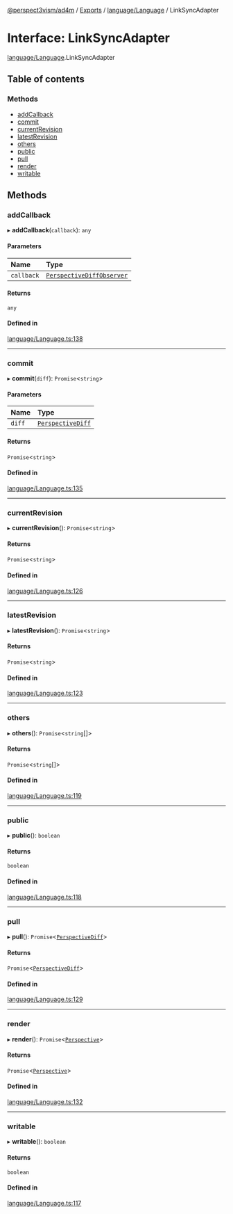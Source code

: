 [@perspect3vism/ad4m](../README.md) / [Exports](../modules.md) / [language/Language](../modules/language_Language.md) / LinkSyncAdapter

# Interface: LinkSyncAdapter

[language/Language](../modules/language_Language.md).LinkSyncAdapter

## Table of contents

### Methods

- [addCallback](language_Language.LinkSyncAdapter.md#addcallback)
- [commit](language_Language.LinkSyncAdapter.md#commit)
- [currentRevision](language_Language.LinkSyncAdapter.md#currentrevision)
- [latestRevision](language_Language.LinkSyncAdapter.md#latestrevision)
- [others](language_Language.LinkSyncAdapter.md#others)
- [public](language_Language.LinkSyncAdapter.md#public)
- [pull](language_Language.LinkSyncAdapter.md#pull)
- [render](language_Language.LinkSyncAdapter.md#render)
- [writable](language_Language.LinkSyncAdapter.md#writable)

## Methods

### addCallback

▸ **addCallback**(`callback`): `any`

#### Parameters

| Name | Type |
| :------ | :------ |
| `callback` | [`PerspectiveDiffObserver`](../modules/language_Language.md#perspectivediffobserver) |

#### Returns

`any`

#### Defined in

[language/Language.ts:138](https://github.com/perspect3vism/ad4m/blob/cbcbd30/src/language/Language.ts#L138)

___

### commit

▸ **commit**(`diff`): `Promise`<`string`\>

#### Parameters

| Name | Type |
| :------ | :------ |
| `diff` | [`PerspectiveDiff`](../classes/perspectives_PerspectiveDiff.PerspectiveDiff.md) |

#### Returns

`Promise`<`string`\>

#### Defined in

[language/Language.ts:135](https://github.com/perspect3vism/ad4m/blob/cbcbd30/src/language/Language.ts#L135)

___

### currentRevision

▸ **currentRevision**(): `Promise`<`string`\>

#### Returns

`Promise`<`string`\>

#### Defined in

[language/Language.ts:126](https://github.com/perspect3vism/ad4m/blob/cbcbd30/src/language/Language.ts#L126)

___

### latestRevision

▸ **latestRevision**(): `Promise`<`string`\>

#### Returns

`Promise`<`string`\>

#### Defined in

[language/Language.ts:123](https://github.com/perspect3vism/ad4m/blob/cbcbd30/src/language/Language.ts#L123)

___

### others

▸ **others**(): `Promise`<`string`[]\>

#### Returns

`Promise`<`string`[]\>

#### Defined in

[language/Language.ts:119](https://github.com/perspect3vism/ad4m/blob/cbcbd30/src/language/Language.ts#L119)

___

### public

▸ **public**(): `boolean`

#### Returns

`boolean`

#### Defined in

[language/Language.ts:118](https://github.com/perspect3vism/ad4m/blob/cbcbd30/src/language/Language.ts#L118)

___

### pull

▸ **pull**(): `Promise`<[`PerspectiveDiff`](../classes/perspectives_PerspectiveDiff.PerspectiveDiff.md)\>

#### Returns

`Promise`<[`PerspectiveDiff`](../classes/perspectives_PerspectiveDiff.PerspectiveDiff.md)\>

#### Defined in

[language/Language.ts:129](https://github.com/perspect3vism/ad4m/blob/cbcbd30/src/language/Language.ts#L129)

___

### render

▸ **render**(): `Promise`<[`Perspective`](../classes/perspectives_Perspective.Perspective.md)\>

#### Returns

`Promise`<[`Perspective`](../classes/perspectives_Perspective.Perspective.md)\>

#### Defined in

[language/Language.ts:132](https://github.com/perspect3vism/ad4m/blob/cbcbd30/src/language/Language.ts#L132)

___

### writable

▸ **writable**(): `boolean`

#### Returns

`boolean`

#### Defined in

[language/Language.ts:117](https://github.com/perspect3vism/ad4m/blob/cbcbd30/src/language/Language.ts#L117)
